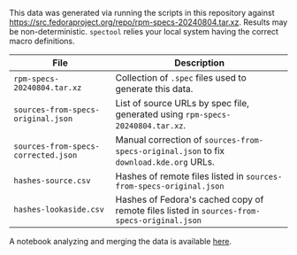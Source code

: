 This data was generated via running the scripts in this repository against https://src.fedoraproject.org/repo/rpm-specs-20240804.tar.xz.
Results may be non-deterministic. `spectool` relies your local system having the correct macro definitions.

| File | Description |
| ---- | ----------- |
| `rpm-specs-20240804.tar.xz` | Collection of `.spec` files used to generate this data. |
| `sources-from-specs-original.json` | List of source URLs by spec file, generated using `rpm-specs-20240804.tar.xz`. |
| `sources-from-specs-corrected.json` | Manual correction of `sources-from-specs-original.json` to fix `download.kde.org` URLs. |
| `hashes-source.csv` | Hashes of remote files listed in `sources-from-specs-original.json` |
| `hashes-lookaside.csv` | Hashes of Fedora's cached copy of remote files listed in `sources-from-specs-original.json` |

A notebook analyzing and merging the data is available [here](https://app.hex.tech/ce95f2e2-5039-4b96-810b-cd4c222f45fa/app/e0d5de4e-4960-48f7-9ef4-a942657b4fe6/latest).
